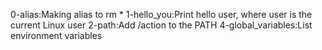 0-alias:Making alias to rm *
1-hello_you:Print hello user, where user is the current Linux user
2-path:Add /action to the PATH
4-global_variables:List environment variables
